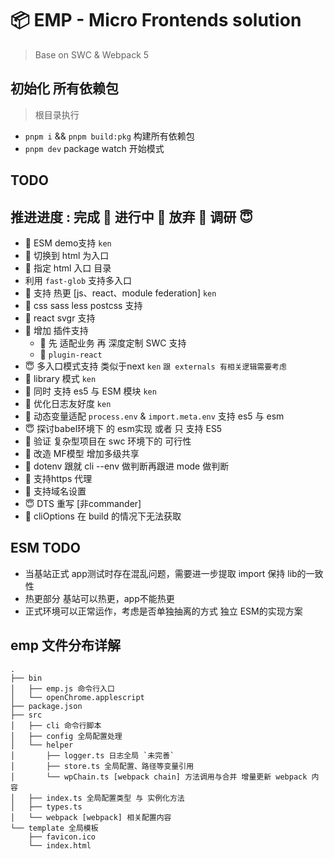 # 📦 EMP - Micro Frontends solution
> Base on SWC & Webpack 5
## 初始化 所有依赖包 
> 根目录执行 
+ `pnpm i` && `pnpm build:pkg` 构建所有依赖包 
+ `pnpm dev` package watch 开始模式


## TODO
## 推进进度 : 完成 🥳 进行中 🤯 放弃 🥵 调研 😇
+ 🤯 ESM demo支持 `ken`
+ 🥳 切换到 html 为入口 
+ 🥳 指定 html 入口 目录 
+ 利用 `fast-glob` 支持多入口
+ 🥳 支持 热更 [js、react、module federation] `ken`
+ 🥳 css sass less postcss 支持
+ 🥳 react svgr 支持 
+ 🥳 增加 插件支持 
  + 🥳 先 适配业务 再 深度定制 SWC  支持 
  + 🥳 `plugin-react`
+ 😇 多入口模式支持 类似于next  `ken` `跟 externals 有相关逻辑需要考虑`
+ 🤯 library 模式 `ken`
+ 🥳 同时 支持 es5 与 ESM 模块 `ken`
+ 🤯 优化日志友好度 `ken`
+ 🥳 动态变量适配 `process.env` & `import.meta.env` 支持 es5 与 esm
+ 😇 探讨babel环境下 的 esm实现 或者 只 支持 ES5
+ 🥳 验证 复杂型项目在 swc 环境下的 可行性
+ 🤯 改造 MF模型 增加多级共享
+ 🥳 dotenv 跟就 cli --env 做判断再跟进 mode 做判断
+ 🤯 支持https 代理 
+ 🤯 支持域名设置
+ 😇 DTS 重写 [非commander]
+ 🤯 cliOptions 在 build 的情况下无法获取

## ESM TODO 
+ 当基站正式 app测试时存在混乱问题，需要进一步提取 import 保持 lib的一致性 
+ 热更部分 基站可以热更，app不能热更 
+ 正式环境可以正常运作，考虑是否单独抽离的方式 独立 ESM的实现方案

## emp 文件分布详解 
```
.
├── bin
│   ├── emp.js 命令行入口
│   └── openChrome.applescript
├── package.json
├── src
│   ├── cli 命令行脚本
│   ├── config 全局配置处理
│   └── helper
│       ├── logger.ts 日志全局 `未完善`
│       ├── store.ts 全局配置、路径等变量引用
│       └── wpChain.ts [webpack chain] 方法调用与合并 增量更新 webpack 内容
│   ├── index.ts 全局配置类型 与 实例化方法
│   ├── types.ts
│   └── webpack [webpack] 相关配置内容
└── template 全局模板
    ├── favicon.ico
    └── index.html
 
```

